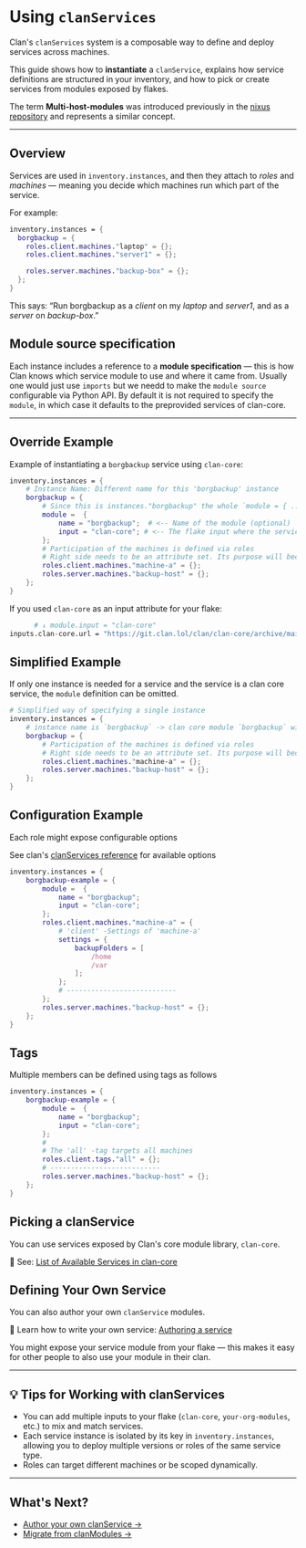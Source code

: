 # Using `clanServices`

Clan's `clanServices` system is a composable way to define and deploy services across machines.

This guide shows how to **instantiate** a `clanService`, explains how service definitions are structured in your inventory, and how to pick or create services from modules exposed by flakes.

The term **Multi-host-modules** was introduced previously in the [nixus repository](https://github.com/infinisil/nixus) and represents a similar concept.

---

## Overview

Services are used in `inventory.instances`, and then they attach to *roles* and *machines* — meaning you decide which machines run which part of the service.

For example:

```nix
inventory.instances = {
  borgbackup = {
    roles.client.machines."laptop" = {};
    roles.client.machines."server1" = {};

    roles.server.machines."backup-box" = {};
  };
}
```

This says: “Run borgbackup as a *client* on my *laptop* and *server1*, and as a *server* on *backup-box*.”

## Module source specification

Each instance includes a reference to a **module specification** — this is how Clan knows which service module to use and where it came from.
Usually one would just use `imports` but we needd to make the `module source` configurable via Python API.
By default it is not required to specify the `module`, in which case it defaults to the preprovided services of clan-core.

---

## Override Example

Example of instantiating a `borgbackup` service using `clan-core`:

```nix
inventory.instances = {
    # Instance Name: Different name for this 'borgbackup' instance
    borgbackup = {
        # Since this is instances."borgbackup" the whole `module = { ... }` below is equivalent and optional.
        module =  {
            name = "borgbackup";  # <-- Name of the module (optional)
            input = "clan-core"; # <-- The flake input where the service is defined (optional)
        };
        # Participation of the machines is defined via roles
        # Right side needs to be an attribute set. Its purpose will become clear later
        roles.client.machines."machine-a" = {};
        roles.server.machines."backup-host" = {};
    };
}
```

If you used `clan-core` as an input attribute for your flake:

```nix
      # ↓ module.input = "clan-core"
inputs.clan-core.url = "https://git.clan.lol/clan/clan-core/archive/main.tar.gz";
```

## Simplified Example

If only one instance is needed for a service and the service is a clan core service, the `module` definition can be omitted.

```nix
# Simplified way of specifying a single instance
inventory.instances = {
    # instance name is `borgbackup` -> clan core module `borgbackup` will be loaded.
    borgbackup = {
        # Participation of the machines is defined via roles
        # Right side needs to be an attribute set. Its purpose will become clear later
        roles.client.machines."machine-a" = {};
        roles.server.machines."backup-host" = {};
    };
}
```

## Configuration Example

Each role might expose configurable options

See clan's [clanServices reference](../reference/clanServices/index.md) for available options

```nix
inventory.instances = {
    borgbackup-example = {
        module =  {
            name = "borgbackup";
            input = "clan-core";
        };
        roles.client.machines."machine-a" = {
            # 'client' -Settings of 'machine-a'
            settings = {
                backupFolders = [
                    /home
                    /var
                ];
            };
            # ---------------------------
        };
        roles.server.machines."backup-host" = {};
    };
}
```

## Tags

Multiple members can be defined using tags as follows

```nix
inventory.instances = {
    borgbackup-example = {
        module =  {
            name = "borgbackup";
            input = "clan-core";
        };
        #
        # The 'all' -tag targets all machines
        roles.client.tags."all" = {};
        # ---------------------------
        roles.server.machines."backup-host" = {};
    };
}
```

## Picking a clanService

You can use services exposed by Clan's core module library, `clan-core`.

🔗 See: [List of Available Services in clan-core](../reference/clanServices/index.md)

## Defining Your Own Service

You can also author your own `clanService` modules.

🔗 Learn how to write your own service: [Authoring a service](../guides/services/community.md)

You might expose your service module from your flake — this makes it easy for other people to also use your module in their clan.

---

## 💡 Tips for Working with clanServices

* You can add multiple inputs to your flake (`clan-core`, `your-org-modules`, etc.) to mix and match services.
* Each service instance is isolated by its key in `inventory.instances`, allowing you to deploy multiple versions or roles of the same service type.
* Roles can target different machines or be scoped dynamically.

---

## What's Next?

* [Author your own clanService →](../guides/services/community.md)
* [Migrate from clanModules →](../guides/migrations/migrate-inventory-services.md)
<!-- TODO: * [Understand the architecture →](../explanation/clan-architecture.md) -->

